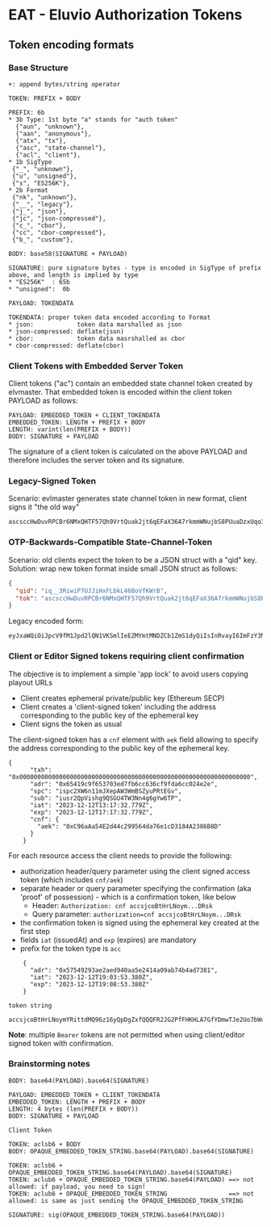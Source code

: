 # EAT - Eluvio Authorization Tokens

## Token encoding formats

### Base Structure

```
+: append bytes/string operator

TOKEN: PREFIX + BODY

PREFIX: 6b
* 3b Type: 1st byte "a" stands for "auth token" 
  {"aun", "unknown"},
  {"aan", "anonymous"},
  {"atx", "tx"},
  {"asc", "state-channel"},
  {"acl", "client"},
* 1b SigType
 {"_", "unknown"},
 {"u", "unsigned"},
 {"s", "ES256K"},
* 2b Format
 {"nk", "unknown"},        
 {"__", "legacy"},         
 {"j_", "json"},           
 {"jc", "json-compressed"},
 {"c_", "cbor"},           
 {"cc", "cbor-compressed"},
 {"b_", "custom"},         

BODY: base58(SIGNATURE + PAYLOAD)

SIGNATURE: pure signature bytes - type is encoded in SigType of prefix above, and length is implied by type
* "ES256K"  : 65b
* "unsigned":  0b

PAYLOAD: TOKENDATA

TOKENDATA: proper token data encoded according to Format
* json:            token data marshalled as json           
* json-compressed: deflate(json) 
* cbor:            token data masrshalled as cbor
* cbor-compressed: deflate(cbor)
```

### Client Tokens with Embedded Server Token

Client tokens ("ac") contain an embedded state channel token created by elvmaster. That embedded token is encoded
within the client token PAYLOAD as follows:

```
PAYLOAD: EMBEDDED_TOKEN + CLIENT_TOKENDATA
EMBEDDED_TOKEN: LENGTH + PREFIX + BODY
LENGTH: varint(len(PREFIX + BODY))
BODY: SIGNATURE + PAYLOAD
```

The signature of a client token is calculated on the above PAYLOAD and therefore includes the server token and its
 signature.

### Legacy-Signed Token

Scenario: evlmaster generates state channel token in new format, client signs it "the old way"

```
ascsccHwDuvRPCBr6NMxQHTF57Qh9VrtQuak2jt6qEFaX36A7rkmmWNujbS8PUuaDzxUqo3JeY6R95xTzbC62WbxccUnDwAjj5rKWuUqaK5xHHhcbMfWEVGUEMFh7qGhnsbzaJwJsxgS6mVAUeHQjgh9EAAzv28d4yyY99CQ2Ug9XNAk27owqLi1TRRokSHFQ5dUZNdk6ZmLkBHEJLjPTyizKyZc4fFYbrc36DtZQRpGyrFSaaZ8JfCNJX6kcSZzxZETg1DnchWQorjLMXThHT7WuS5m3smGDJ7cMc4WyfTRoyosL.RVMyNTZLX0YzVnhlc3JiN256UHhSbndUNkZIcEtDZFN1UVpjZGtxSDd3VXh5cWdjcmthWjF0TEJHR2R6Z2dvQU14YzVMQlVBRVhhZFV6NEt4SzVTbkxXWjdpRTNiWDVK
```

### OTP-Backwards-Compatible State-Channel-Token

Scenario: old clients expect the token to be a JSON struct with a "qid" key.
Solution: wrap new token format inside small JSON struct as follows:

```json
{
  "qid": "iq__3RiwiP7UJJiHxFLbkL46BoVfKWrB",
  "tok": "ascsccHwDuvRPCBr6NMxQHTF57Qh9VrtQuak2jt6qEFaX36A7rkmmWNujbS8PUuaDzxUqo3JeY6R95xTzbC62WbxccUnDwAjj5rKWuUqaK5xHHhcbMfWEVGUEMFh7qGhnsbzaJwJsxgS6mVAUeHQjgh9EAAzv28d4yyY99CQ2Ug9XNAk27owqLi1TRRokSHFQ5dUZNdk6ZmLkBHEJLjPTyizKyZc4fFYbrc36DtZQRpGyrFSaaZ8JfCNJX6kcSZzxZETg1DnchWQorjLMXThHT7WuS5m3smGDJ7cMc4WyfTRoyosL"
}
```

Legacy encoded form:

```
eyJxaWQiOiJpcV9fM1Jpd2lQN1VKSmlIeEZMYmtMNDZCb1ZmS1dyQiIsInRvayI6ImFzY3NjY0h3RHV2UlBDQnI2Tk14UUhURjU3UWg5VnJ0UXVhazJqdDZxRUZhWDM2QTdya21tV051amJTOFBVdWFEenhVcW8zSmVZNlI5NXhUemJDNjJXYnhjY1VuRHdBamo1cktXdVVxYUs1eEhIaGNiTWZXRVZHVUVNRmg3cUdobnNiemFKd0pzeGdTNm1WQVVlSFFqZ2g5RUFBenYyOGQ0eXlZOTlDUTJVZzlYTkFrMjdvd3FMaTFUUlJva1NIRlE1ZFVaTmRrNlptTGtCSEVKTGpQVHlpekt5WmM0ZkZZYnJjMzZEdFpRUnBHeXJGU2FhWjhKZkNOSlg2a2NTWnp4WkVUZzFEbmNoV1FvcmpMTVhUaEhUN1d1UzVtM3NtR0RKN2NNYzRXeWZUUm95b3NMIn0=
```

### Client or Editor Signed tokens requiring client confirmation

The objective is to implement a simple 'app lock' to avoid users copying playout URLs
 
* Client creates ephemeral private/public key (Ethereum SECP)
* Client creates a 'client-signed token' including the address corresponding to the public key of the ephemeral key
* Client signs the token as usual 

The client-signed token has a `cnf` element with `aek` field allowing to specify the address corresponding to the public
key of the ephemeral key.

```
{
      "txh": "0x0000000000000000000000000000000000000000000000000000000000000000",
      "adr": "0x65419c9f653703ed7fb6cc636cf9fda6cc024e2e",
      "spc": "ispc2XW6n11mJXepAW3WmBSZyuPRtEGv",
      "sub": "iusr2QpVishg9QSGU4TW3Nn4g6gYw6TP",
      "iat": "2023-12-12T13:17:32.779Z",
      "exp": "2023-12-12T17:17:32.779Z",
      "cnf": {
        "aek": "0xC96aAa54E2d44c299564da76e1cD3184A2386B8D"
      }
    }
```

For each resource access the client needs to provide the following:

* authorization header/query parameter using the client signed access token (which includes `cnf/aek`)
* separate header or query parameter specifying the confirmation (aka 'proof' of possession) - which is a confirmation token, like below
  * Header: `Authorization: cnf accsjcoBtHrLNoym...DRsk`
  * Query parameter: `authorization=cnf accsjcoBtHrLNoym...DRsk`
* the confirmation token is signed using the ephemeral key created at the first step
* fields `iat` (issuedAt) and `exp` (expires) are mandatory
* prefix for the token type is `acc`

````
    {
      "adr": "0x57549293ae2aed940aa5e2414a09ab74b4ad7381",
      "iat": "2023-12-12T19:03:53.380Z",
      "exp": "2023-12-12T19:08:53.380Z"
    }
    
token string
    accsjcoBtHrLNoymYRittdMQ96z16yQpDgZxfQQQFR2JG2PfFHKHLA7GfYDmwTJe2Uo7bWoaCGFjJ6fPiuy3mtWpFwTda9dhxAHUj7F9GD3YJE9kibnGZnr9YzyhmNu5EQPkE1QmTAMToqDRsk
````

**Note**: multiple `Bearer` tokens are not permitted when using client/editor signed token with confirmation.


### Brainstorming notes

```
BODY: base64(PAYLOAD).base64(SIGNATURE)

PAYLOAD: EMBEDDED_TOKEN + CLIENT_TOKENDATA
EMBEDDED_TOKEN: LENGTH + PREFIX + BODY
LENGTH: 4 bytes (len(PREFIX + BODY))
BODY: SIGNATURE + PAYLOAD

Client Token

TOKEN: aclsb6 + BODY
BODY: OPAQUE_EMBEDDED_TOKEN_STRING.base64(PAYLOAD).base64(SIGNATURE)

TOKEN: aclsb6 + OPAQUE_EMBEDDED_TOKEN_STRING.base64(PAYLOAD).base64(SIGNATURE)
TOKEN: aclub6 + OPAQUE_EMBEDDED_TOKEN_STRING.base64(PAYLOAD) ==> not allowed: if payload, you need to sign!
TOKEN: aclub6 + OPAQUE_EMBEDDED_TOKEN_STRING                 ==> not allowed: is same as just sending the OPAQUE_EMBEDDED_TOKEN_STRING

SIGNATURE: sig(OPAQUE_EMBEDDED_TOKEN_STRING.base64(PAYLOAD))
```
